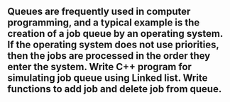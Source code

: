 ## Queues are frequently used in computer programming, and a typical example is the creation of a job queue by an operating system. If the operating system does not use priorities, then the jobs are processed in the order they enter the system. Write C++ program for simulating job queue using Linked list. Write functions to add job and delete job from queue.
